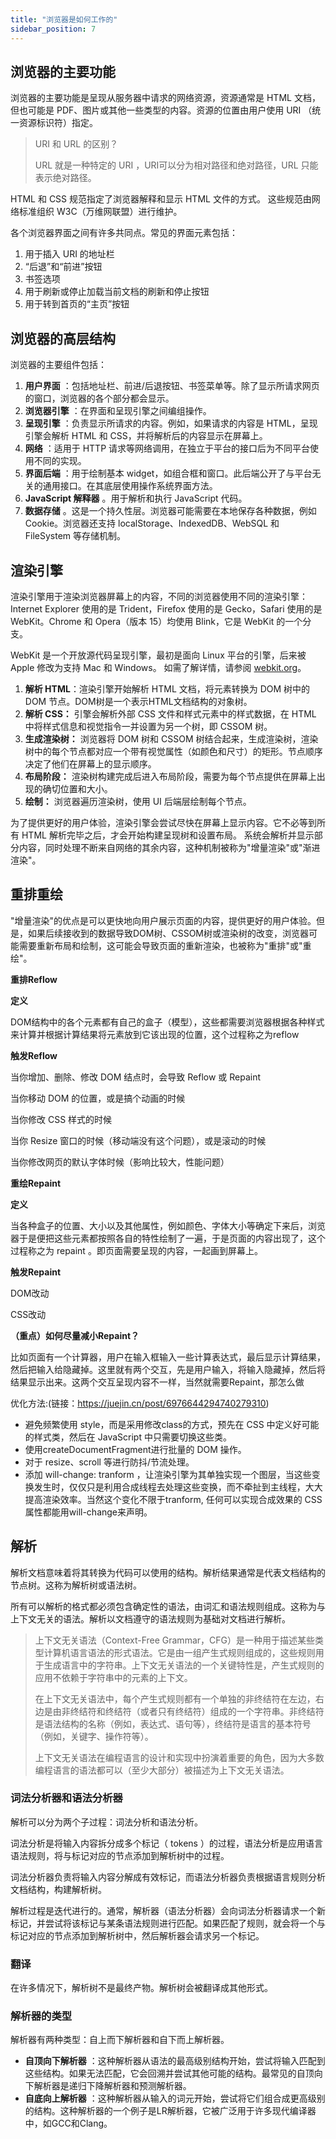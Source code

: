 ```yaml
---
title: "浏览器是如何工作的"
sidebar_position: 7
---
```

## 浏览器的主要功能

浏览器的主要功能是呈现从服务器中请求的网络资源，资源通常是 HTML 文档，但也可能是 PDF、图片或其他一些类型的内容。资源的位置由用户使用 URI （统一资源标识符）指定。

> URI 和 URL 的区别？
>
> URL 就是一种特定的 URI ，URI可以分为相对路径和绝对路径，URL 只能表示绝对路径。

HTML 和 CSS 规范指定了浏览器解释和显示 HTML 文件的方式。 这些规范由网络标准组织 W3C（万维网联盟）进行维护。

各个浏览器界面之间有许多共同点。常见的界面元素包括：

1. 用于插入 URI 的地址栏
2. “后退”和“前进”按钮
3. 书签选项
4. 用于刷新或停止加载当前文档的刷新和停止按钮
5. 用于转到首页的“主页”按钮

## 浏览器的高层结构

浏览器的主要组件包括：

1. **用户界面** ：包括地址栏、前进/后退按钮、书签菜单等。除了显示所请求网页的窗口，浏览器的各个部分都会显示。
2. **浏览器引擎** ：在界面和呈现引擎之间编组操作。
3. **呈现引擎** ：负责显示所请求的内容。例如，如果请求的内容是 HTML，呈现引擎会解析 HTML 和 CSS，并将解析后的内容显示在屏幕上。
4. **网络** ：适用于 HTTP 请求等网络调用，在独立于平台的接口后为不同平台使用不同的实现。
5. **界面后端** ：用于绘制基本 widget，如组合框和窗口。此后端公开了与平台无关的通用接口。在其底层使用操作系统界面方法。
6. **JavaScript 解释器** 。用于解析和执行 JavaScript 代码。
7. **数据存储** 。这是一个持久性层。浏览器可能需要在本地保存各种数据，例如 Cookie。浏览器还支持 localStorage、IndexedDB、WebSQL 和 FileSystem 等存储机制。

## 渲染引擎

渲染引擎用于渲染浏览器屏幕上的内容，不同的浏览器使用不同的渲染引擎：Internet Explorer 使用的是 Trident，Firefox 使用的是 Gecko，Safari 使用的是 WebKit。Chrome 和 Opera（版本 15）均使用 Blink，它是 WebKit 的一个分支。

WebKit 是一个开放源代码呈现引擎，最初是面向 Linux 平台的引擎，后来被 Apple 修改为支持 Mac 和 Windows。 如需了解详情，请参阅 [webkit.org](http://webkit.org/)。

1. **解析 HTML**：渲染引擎开始解析 HTML 文档，将元素转换为 DOM 树中的 DOM 节点。DOM树是一个表示HTML文档结构的对象树。
2. **解析 CSS：** 引擎会解析外部 CSS 文件和样式元素中的样式数据，在 HTML 中将样式信息和视觉指令一并设置为另一个树，即 CSSOM 树。
3. **生成渲染树：** 浏览器将 DOM 树和 CSSOM 树结合起来，生成渲染树，渲染树中的每个节点都对应一个带有视觉属性（如颜色和尺寸）的矩形。节点顺序决定了他们在屏幕上的显示顺序。
4. **布局阶段：** 渲染树构建完成后进入布局阶段，需要为每个节点提供在屏幕上出现的确切位置和大小。
5. **绘制：** 浏览器遍历渲染树，使用 UI 后端层绘制每个节点。

为了提供更好的用户体验，渲染引擎会尝试尽快在屏幕上显示内容。它不必等到所有 HTML 解析完毕之后，才会开始构建呈现树和设置布局。 系统会解析并显示部分内容，同时处理不断来自网络的其余内容，这种机制被称为"增量渲染"或"渐进渲染"。

## 重排重绘

"增量渲染"的优点是可以更快地向用户展示页面的内容，提供更好的用户体验。但是，如果后续接收到的数据导致DOM树、CSSOM树或渲染树的改变，浏览器可能需要重新布局和绘制，这可能会导致页面的重新渲染，也被称为"重排"或"重绘"。

**重排Reflow**

**定义**

DOM结构中的各个元素都有自己的盒子（模型），这些都需要浏览器根据各种样式来计算并根据计算结果将元素放到它该出现的位置，这个过程称之为reflow

**触发Reflow**

当你增加、删除、修改 DOM 结点时，会导致 Reflow 或 Repaint

当你移动 DOM 的位置，或是搞个动画的时候

当你修改 CSS 样式的时候

当你 Resize 窗口的时候（移动端没有这个问题），或是滚动的时候

当你修改网页的默认字体时候（影响比较大，性能问题）

**重绘Repaint**

**定义**

当各种盒子的位置、大小以及其他属性，例如颜色、字体大小等确定下来后，浏览器于是便把这些元素都按照各自的特性绘制了⼀遍，于是页面的内容出现了，这个过程称之为 repaint 。即页面需要呈现的内容，⼀起画到屏幕上。

**触发Repaint**

DOM改动

CSS改动

**（重点）如何尽量减⼩Repaint？**

比如页面有⼀个计算器，用户在输入框输入⼀些计算表达式，最后显示计算结果，然后把输入给隐藏掉。这⾥就有两个交互，先是⽤户输⼊，将输⼊隐藏掉，然后将结果显示出来。这两个交互呈现内容不⼀样，当然就需要Repaint，那怎么做

优化方法:(链接：https://juejin.cn/post/6976644294740279310)

* 避免频繁使用 style，而是采用修改class的方式，预先在 CSS 中定义好可能的样式类，然后在 JavaScript 中只需要切换这些类。
* 使用createDocumentFragment进行批量的 DOM 操作。
* 对于 resize、scroll 等进行防抖/节流处理。
* 添加 will-change: tranform ，让渲染引擎为其单独实现一个图层，当这些变换发生时，仅仅只是利用合成线程去处理这些变换，而不牵扯到主线程，大大提高渲染效率。当然这个变化不限于tranform, 任何可以实现合成效果的 CSS 属性都能用will-change来声明。

## 解析

解析文档意味着将其转换为代码可以使用的结构。解析结果通常是代表文档结构的节点树。这称为解析树或语法树。

所有可以解析的格式都必须包含确定性的语法，由词汇和语法规则组成。这称为与上下文无关的语法。解析以文档遵守的语法规则为基础对文档进行解析。

> 上下文无关语法（Context-Free Grammar，CFG）是一种用于描述某些类型计算机语言语法的形式语法。它是由一组产生式规则组成的，这些规则用于生成语言中的字符串。上下文无关语法的一个关键特性是，产生式规则的应用不依赖于字符串中的元素的上下文。
>
> 在上下文无关语法中，每个产生式规则都有一个单独的非终结符在左边，右边是由非终结符和终结符（或者只有终结符）组成的一个字符串。非终结符是语法结构的名称（例如，表达式、语句等），终结符是语言的基本符号（例如，关键字、操作符等）。
>
> 上下文无关语法在编程语言的设计和实现中扮演着重要的角色，因为大多数编程语言的语法都可以（至少大部分）被描述为上下文无关语法。

### 词法分析器和语法分析器

解析可以分为两个子过程：词法分析和语法分析。

词法分析是将输入内容拆分成多个标记（ tokens ）的过程，语法分析是应用语言语法规则，将与标记对应的节点添加到解析树中的过程。

词法分析器负责将输入内容分解成有效标记，而语法分析器负责根据语言规则分析文档结构，构建解析树。

解析过程是迭代进行的。通常，解析器（语法分析器）会向词法分析器请求一个新标记，并尝试将该标记与某条语法规则进行匹配。如果匹配了规则，就会将一个与标记对应的节点添加到解析树中，然后解析器会请求另一个标记。

### 翻译

在许多情况下，解析树不是最终产物。解析树会被翻译成其他形式。

### 解析器的类型

解析器有两种类型：自上而下解析器和自下而上解析器。

* **自顶向下解析器** ：这种解析器从语法的最高级别结构开始，尝试将输入匹配到这些结构。如果无法匹配，它会回溯并尝试其他可能的结构。最常见的自顶向下解析器是递归下降解析器和预测解析器。
* **自底向上解析器** ：这种解析器从输入的词元开始，尝试将它们组合成更高级别的结构。这种解析器的一个例子是LR解析器，它被广泛用于许多现代编译器中，如GCC和Clang。
